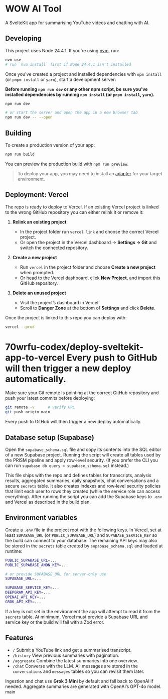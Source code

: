 # WOW AI Tool

A SvelteKit app for summarising YouTube videos and chatting with AI.

## Developing

This project uses Node 24.4.1. If you're using [nvm](https://github.com/nvm-sh/nvm), run:

```bash
nvm use
# run `nvm install` first if Node 24.4.1 isn't installed
```

Once you've created a project and installed dependencies with `npm install` (or `pnpm install` or `yarn`), start a development server:

**Before running `npm run dev` or any other npm script, be sure you've installed dependencies by running `npm install` (or `pnpm install`, `yarn`).**

```bash
npm run dev

# or start the server and open the app in a new browser tab
npm run dev -- --open
```

## Building

To create a production version of your app:

```bash
npm run build
```

You can preview the production build with `npm run preview`.

> To deploy your app, you may need to install an [adapter](https://svelte.dev/docs/kit/adapters) for your target environment.

## Deployment: Vercel

The repo is ready to deploy to Vercel. If an existing Vercel project is linked
to the wrong GitHub repository you can either relink it or remove it:

1. **Relink an existing project**
   - In the project folder run `vercel link` and choose the correct Vercel
     project.
   - Or open the project in the Vercel dashboard → **Settings → Git** and switch
     the connected repository.

2. **Create a new project**
   - Run `vercel` in the project folder and choose **Create a new project** when
     prompted.
   - Or head to the Vercel dashboard, click **New Project**, and import this
     GitHub repository.

3. **Delete an unused project**
   - Visit the project’s dashboard in Vercel.
   - Scroll to **Danger Zone** at the bottom of **Settings** and click
     **Delete**.

Once the project is linked to this repo you can deploy with:

```bash
vercel --prod
```

70wrfu-codex/deploy-sveltekit-app-to-vercel
Every push to GitHub will then trigger a new deploy automatically.
=======
Make sure your Git remote is pointing at the correct GitHub repository and
push your latest commits before deploying:

```bash
git remote -v      # verify URL
git push origin main
```

Every push to GitHub will then trigger a new deploy automatically.

## Database setup (Supabase)

Open the `supabase_schema.sql` file and copy its contents into the SQL editor of
a new Supabase project. Running the script will create all tables used by the
PRISM pipeline and apply row‑level security. (If you prefer the CLI you can run
`supabase db query < supabase_schema.sql` instead.)

This file ships with the repo and defines tables for transcripts, analysis
results, aggregated summaries, daily snapshots, chat conversations and a secure
`secrets` table. It also creates indexes and row‑level security policies that
limit each user to rows they created (while the service role can access
everything). After running the script you can add the Supabase keys to `.env`
and Vercel as described in the build plan.

## Environment variables

Create a `.env` file in the project root with the following keys. In Vercel,
set at least `SUPABASE_URL` (or `PUBLIC_SUPABASE_URL`) and
`SUPABASE_SERVICE_KEY` so the build can connect to your database. The remaining
API keys may also be stored in the `secrets` table created by
`supabase_schema.sql` and loaded at runtime:

```bash
PUBLIC_SUPABASE_URL=...
PUBLIC_SUPABASE_ANON_KEY=...

# or provide SUPABASE_URL for server-only use
SUPABASE_URL=...

SUPABASE_SERVICE_KEY=...
DEEPGRAM_API_KEY=...
OPENAI_API_KEY=...
GROK_API_KEY=...
```

If a key is not set in the environment the app will attempt to read it from the
`secrets` table. At minimum, Vercel must provide a Supabase URL and service key
or the build will fail with a Zod error.

## Features

- `/` Submit a YouTube link and get a summarised transcript.
- `/history` View previous summaries with pagination.
- `/aggregate` Combine the latest summaries into one overview.
- `/chat` Converse with the LLM. All messages are stored in the `conversations`
  and `messages` tables so you can revisit them later.

Ingestion and chat use **Grok 3 Mini** by default and fall back to OpenAI if
needed. Aggregate summaries are generated with OpenAI’s GPT‑4o model.
main

